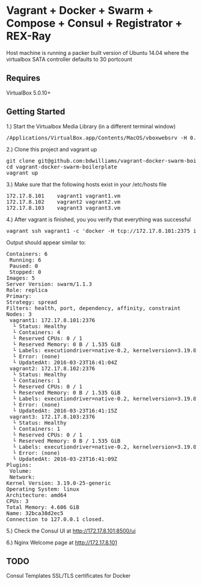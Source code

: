 # Vagrant + Docker + Swarm + Compose + Consul + Registrator + REX-Ray

Host machine is running a packer built version of Ubuntu 14.04 where the virtualbox SATA controller defaults to 30 portcount

## Requires

VirtualBox 5.0.10+

## Getting Started

1.) Start the Virtualbox Media Library (in a different terminal window)

<pre>
/Applications/VirtualBox.app/Contents/MacOS/vboxwebsrv -H 0.0.0.0 -v
</pre>

2.) Clone this project and vagrant up

<pre>
git clone git@github.com:bdwilliams/vagrant-docker-swarm-boilerplate.git
cd vagrant-docker-swarm-boilerplate
vagrant up
</pre>

3.) Make sure that the following hosts exist in your /etc/hosts file

<pre>
172.17.8.101	vagrant1 vagrant1.vm
172.17.8.102	vagrant2 vagrant2.vm
172.17.8.103	vagrant3 vagrant3.vm
</pre>

4.) After vagrant is finished, you you verify that everything was successful

<pre>
vagrant ssh vagrant1 -c 'docker -H tcp://172.17.8.101:2375 info'
</pre>

Output should appear similar to:

<pre>
Containers: 6
 Running: 6
 Paused: 0
 Stopped: 0
Images: 5
Server Version: swarm/1.1.3
Role: replica
Primary:
Strategy: spread
Filters: health, port, dependency, affinity, constraint
Nodes: 3
 vagrant1: 172.17.8.101:2376
  └ Status: Healthy
  └ Containers: 4
  └ Reserved CPUs: 0 / 1
  └ Reserved Memory: 0 B / 1.535 GiB
  └ Labels: executiondriver=native-0.2, kernelversion=3.19.0-25-generic, operatingsystem=Ubuntu 14.04.3 LTS, storagedriver=aufs
  └ Error: (none)
  └ UpdatedAt: 2016-03-23T16:41:04Z
 vagrant2: 172.17.8.102:2376
  └ Status: Healthy
  └ Containers: 1
  └ Reserved CPUs: 0 / 1
  └ Reserved Memory: 0 B / 1.535 GiB
  └ Labels: executiondriver=native-0.2, kernelversion=3.19.0-25-generic, operatingsystem=Ubuntu 14.04.3 LTS, storagedriver=aufs
  └ Error: (none)
  └ UpdatedAt: 2016-03-23T16:41:15Z
 vagrant3: 172.17.8.103:2376
  └ Status: Healthy
  └ Containers: 1
  └ Reserved CPUs: 0 / 1
  └ Reserved Memory: 0 B / 1.535 GiB
  └ Labels: executiondriver=native-0.2, kernelversion=3.19.0-25-generic, operatingsystem=Ubuntu 14.04.3 LTS, storagedriver=aufs
  └ Error: (none)
  └ UpdatedAt: 2016-03-23T16:41:09Z
Plugins:
 Volume:
 Network:
Kernel Version: 3.19.0-25-generic
Operating System: linux
Architecture: amd64
CPUs: 3
Total Memory: 4.606 GiB
Name: 32bca38d2ec5
Connection to 127.0.0.1 closed.
</pre>

5.) Check the Consul UI at http://172.17.8.101:8500/ui

6.) Nginx Welcome page at http://172.17.8.101

## TODO
Consul Templates
SSL/TLS certificates for Docker
